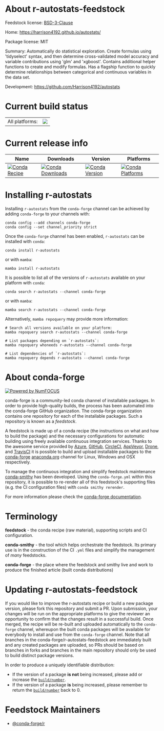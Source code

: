 About r-autostats-feedstock
===========================

Feedstock license: [BSD-3-Clause](https://github.com/conda-forge/r-autostats-feedstock/blob/main/LICENSE.txt)

Home: https://harrison4192.github.io/autostats/

Package license: MIT

Summary: Automatically do statistical exploration. Create formulas using 'tidyselect' syntax, and then determine cross-validated model accuracy and variable contributions using 'glm' and 'xgboost'. Contains additional helper functions to create and modify formulas. Has a flagship function to quickly determine relationships between categorical and continuous variables in the data set.

Development: https://github.com/Harrison4192/autostats

Current build status
====================


<table><tr><td>All platforms:</td>
    <td>
      <a href="https://dev.azure.com/conda-forge/feedstock-builds/_build/latest?definitionId=16403&branchName=main">
        <img src="https://dev.azure.com/conda-forge/feedstock-builds/_apis/build/status/r-autostats-feedstock?branchName=main">
      </a>
    </td>
  </tr>
</table>

Current release info
====================

| Name | Downloads | Version | Platforms |
| --- | --- | --- | --- |
| [![Conda Recipe](https://img.shields.io/badge/recipe-r--autostats-green.svg)](https://anaconda.org/conda-forge/r-autostats) | [![Conda Downloads](https://img.shields.io/conda/dn/conda-forge/r-autostats.svg)](https://anaconda.org/conda-forge/r-autostats) | [![Conda Version](https://img.shields.io/conda/vn/conda-forge/r-autostats.svg)](https://anaconda.org/conda-forge/r-autostats) | [![Conda Platforms](https://img.shields.io/conda/pn/conda-forge/r-autostats.svg)](https://anaconda.org/conda-forge/r-autostats) |

Installing r-autostats
======================

Installing `r-autostats` from the `conda-forge` channel can be achieved by adding `conda-forge` to your channels with:

```
conda config --add channels conda-forge
conda config --set channel_priority strict
```

Once the `conda-forge` channel has been enabled, `r-autostats` can be installed with `conda`:

```
conda install r-autostats
```

or with `mamba`:

```
mamba install r-autostats
```

It is possible to list all of the versions of `r-autostats` available on your platform with `conda`:

```
conda search r-autostats --channel conda-forge
```

or with `mamba`:

```
mamba search r-autostats --channel conda-forge
```

Alternatively, `mamba repoquery` may provide more information:

```
# Search all versions available on your platform:
mamba repoquery search r-autostats --channel conda-forge

# List packages depending on `r-autostats`:
mamba repoquery whoneeds r-autostats --channel conda-forge

# List dependencies of `r-autostats`:
mamba repoquery depends r-autostats --channel conda-forge
```


About conda-forge
=================

[![Powered by
NumFOCUS](https://img.shields.io/badge/powered%20by-NumFOCUS-orange.svg?style=flat&colorA=E1523D&colorB=007D8A)](https://numfocus.org)

conda-forge is a community-led conda channel of installable packages.
In order to provide high-quality builds, the process has been automated into the
conda-forge GitHub organization. The conda-forge organization contains one repository
for each of the installable packages. Such a repository is known as a *feedstock*.

A feedstock is made up of a conda recipe (the instructions on what and how to build
the package) and the necessary configurations for automatic building using freely
available continuous integration services. Thanks to the awesome service provided by
[Azure](https://azure.microsoft.com/en-us/services/devops/), [GitHub](https://github.com/),
[CircleCI](https://circleci.com/), [AppVeyor](https://www.appveyor.com/),
[Drone](https://cloud.drone.io/welcome), and [TravisCI](https://travis-ci.com/)
it is possible to build and upload installable packages to the
[conda-forge](https://anaconda.org/conda-forge) [anaconda.org](https://anaconda.org/)
channel for Linux, Windows and OSX respectively.

To manage the continuous integration and simplify feedstock maintenance
[conda-smithy](https://github.com/conda-forge/conda-smithy) has been developed.
Using the ``conda-forge.yml`` within this repository, it is possible to re-render all of
this feedstock's supporting files (e.g. the CI configuration files) with ``conda smithy rerender``.

For more information please check the [conda-forge documentation](https://conda-forge.org/docs/).

Terminology
===========

**feedstock** - the conda recipe (raw material), supporting scripts and CI configuration.

**conda-smithy** - the tool which helps orchestrate the feedstock.
                   Its primary use is in the construction of the CI ``.yml`` files
                   and simplify the management of *many* feedstocks.

**conda-forge** - the place where the feedstock and smithy live and work to
                  produce the finished article (built conda distributions)


Updating r-autostats-feedstock
==============================

If you would like to improve the r-autostats recipe or build a new
package version, please fork this repository and submit a PR. Upon submission,
your changes will be run on the appropriate platforms to give the reviewer an
opportunity to confirm that the changes result in a successful build. Once
merged, the recipe will be re-built and uploaded automatically to the
`conda-forge` channel, whereupon the built conda packages will be available for
everybody to install and use from the `conda-forge` channel.
Note that all branches in the conda-forge/r-autostats-feedstock are
immediately built and any created packages are uploaded, so PRs should be based
on branches in forks and branches in the main repository should only be used to
build distinct package versions.

In order to produce a uniquely identifiable distribution:
 * If the version of a package **is not** being increased, please add or increase
   the [``build/number``](https://docs.conda.io/projects/conda-build/en/latest/resources/define-metadata.html#build-number-and-string).
 * If the version of a package **is** being increased, please remember to return
   the [``build/number``](https://docs.conda.io/projects/conda-build/en/latest/resources/define-metadata.html#build-number-and-string)
   back to 0.

Feedstock Maintainers
=====================

* [@conda-forge/r](https://github.com/orgs/conda-forge/teams/r/)

